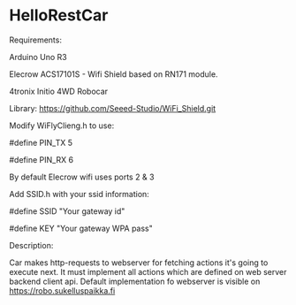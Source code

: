# HelloRestCar
Requirements:

Arduino Uno R3

Elecrow ACS17101S - Wifi Shield based on RN171 module.

4tronix Initio 4WD Robocar

Library:  https://github.com/Seeed-Studio/WiFi_Shield.git

Modify WiFlyClieng.h to use:

#define PIN_TX			5

#define PIN_RX			6

By default Elecrow wifi uses ports 2 & 3

Add SSID.h with your ssid information:

#define SSID      "Your gateway id"

#define KEY       "Your gateway WPA pass"

Description:

Car makes http-requests to webserver for fetching actions it's going to execute next.
It must implement all actions which are defined on web server backend client api.
Default implementation fo webserver is visible on https://robo.sukelluspaikka.fi
